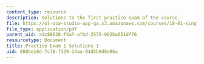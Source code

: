 ```yaml
---
content_type: resource
description: Solutions to the first practice exam of the course.
file: https://ol-ocw-studio-app-qa.s3.amazonaws.com/courses/18-01-single-variable-calculus-fall-2006/888be10d7c78f32914aa04d5b9d8e96a_prexam1asolv1.pdf
file_type: application/pdf
parent_uid: adc88628-f4af-afbd-2575-962ba651df76
resourcetype: Document
title: Practice Exam 1 Solutions 1
uid: 888be10d-7c78-f329-14aa-04d5b9d8e96a
---
```

